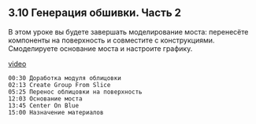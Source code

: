 ## 3.10 Генерация обшивки. Часть 2

В этом уроке вы будете завершать моделирование моста: перенесёте компоненты на поверхность и совместите с конструкциями. Смоделируете основание моста и настроите графику.

[video](https://player.softculture.cc/embed/online/SKC/SKC_85.27.04_L3-10_Panel_Modeling_Part_2)

``` chapters
00:30 Доработка модуля облицовки
02:13 Create Group From Slice
05:25 Перенос облицовки на поверхность 
12:03 Основание моста 
13:45 Center On Blue
15:00 Назначение материалов
```